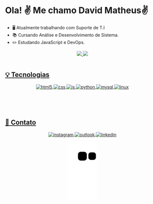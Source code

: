 # Ola! ✌️ Me chamo David Matheus✌️

- 🖥️ Atualmente trabalhando com Suporte de T.I<br>
- 📚 Cursando Análise e Desenvolvimento de Sistema.<br>
- ✏️ Estudando JavaScript e DevOps.


<div align="center">
  <a href="https://github.com/DavidMatheusSouza">
  <img height="180em" src="https://github-readme-stats.vercel.app/api?username=DavidMatheusSouza&show_icons=false&theme=dark&include_all_commits=true&count_private=true"/>
  <img height="180em" src="https://github-readme-stats.vercel.app/api/top-langs/?username=DavidMatheusSouza&layout=compact&langs_count=7&theme=dark"/>
</div><br>

## 💡 Tecnologias
<div style="display: inline_block" align="center">
  <img align="center" alt="html5" src="https://img.shields.io/badge/HTML5-E34F26?style=for-the-badge&logo=html5&logoColor=white" />
  <img align="center" alt="css" src="https://img.shields.io/badge/CSS3-1572B6?style=for-the-badge&logo=css3&logoColor=white" />
  <img align="center" alt="js" src="https://img.shields.io/badge/JavaScript-F7DF1E?style=for-the-badge&logo=javascript&logoColor=black" />
  <img align="center" alt="python" src="https://img.shields.io/badge/Python-ffffff?style=for-the-badge&logo=python&logoColor=yellow" />
  <img align="center" alt="mysql" src="https://img.shields.io/badge/MySql-1572B6?style=for-the-badge&logo=MySql&logoColor=white" />
  <img align="center" alt="linux" src="https://img.shields.io/badge/Linux-C0C0C0?style=for-the-badge&logo=linux&logoColor=black"/>
  
</div><br/>

<br><br>

## 📱 Contato
<p align="left" style="background:yellow">
<div align="center"> 
 <a href="https://instagram.com/david.matheussc" target="_blank">
 <img align="center" src="https://img.shields.io/badge/-David Matheus-05122A?style=flat&logo=instagram" alt="instagram"/>
</a>
  <a href = "davidmatheus.sc@hotmail.com@hotmail.com" target="_blank">
    <img align="center" src="https://img.shields.io/badge/David Matheus-05122A?style=flat&logo=Microsoftoutlook" alt="outlook"/>
</a>
  <a href="https://linkedin.com/in/david-matheus-souza-091586221" target="_blank">
  <img align="center" src="https://img.shields.io/badge/-David Matheus-05122A?style=flat&logo=linkedin" alt="linkedin"/>
</a>
 
   ![Snake animation](https://github.com/DavidMatheusSouza/DavidMatheusSouza/blob/output/github-contribution-grid-snake.svg)
</div>


  
